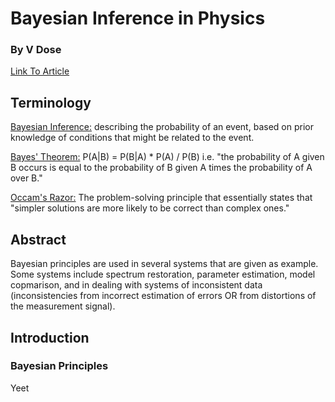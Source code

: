 # Bayesian Inference in Physics
### By V Dose
[Link To Article](http://www2.ipp.mpg.de/~rrf/bda/Publications/Papers/dose03b.pdf)


## Terminology

<u> Bayesian Inference:</u> describing the probability of an event, based on prior knowledge of conditions that might be related to the event.

<u> Bayes' Theorem:</u> P(A|B) = P(B|A) * P(A) / P(B) 
i.e. "the probability of A given B occurs is equal to the probability of B given A times the probability of A over B."

<u> Occam's Razor:</u> The problem-solving principle that essentially states that "simpler solutions are more likely to be correct than complex ones."

## Abstract

Bayesian principles are used in several systems that are given as example. Some systems include spectrum restoration, parameter estimation, model copmarison, and in dealing with systems of inconsistent data (inconsistencies from incorrect estimation of errors OR from distortions of the measurement signal).


## Introduction

### Bayesian Principles

Yeet


### 